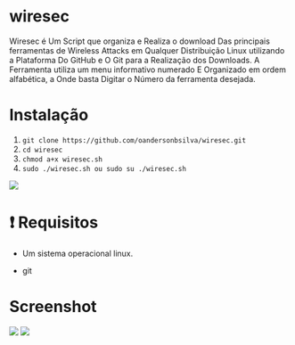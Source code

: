 # wiresec 

Wiresec é Um Script que organiza e Realiza o download Das principais ferramentas de Wireless Attacks em Qualquer Distribuição Linux utilizando a Plataforma Do GitHub e O Git para a Realização dos Downloads. A Ferramenta utiliza um menu informativo numerado E Organizado em ordem alfabética, a Onde basta Digitar o Número da ferramenta desejada.

# Instalação

<ol>
<li><code>git clone https://github.com/oandersonbsilva/wiresec.git</code></li>
<li><code>cd wiresec </code></li>
<li><code>chmod a+x wiresec.sh</code></li>
<li><code>sudo ./wiresec.sh ou sudo su ./wiresec.sh</code></li>
</ol>
<img src="https://raw.githubusercontent.com/oandersonbsilva/wiresec/master/image.png">

# :exclamation: Requisitos

<ul>
<li>
<p>Um sistema operacional linux.</p>
</li>
<li>
<p>git
</p>
</li>
</ul>

# Screenshot

<img src="https://raw.githubusercontent.com/oandersonbsilva/wiresec/master/screenshot.png">
<img src="https://raw.githubusercontent.com/oandersonbsilva/wiresec/master/Screenshot2.png">
